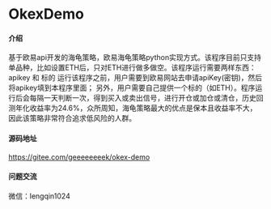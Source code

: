 # OkexDemo

#### 介绍
基于欧易api开发的海龟策略，欧易海龟策略python实现方式。该程序目前只支持单品种，比如设置ETH后，只对ETH进行做多做空。该程序运行需要两样东西：apikey 和 标的
运行该程序之前，用户需要到欧易网站去申请apiKey(密钥)，然后将apikey填到本程序里面； 另外，用户需要自己提供一个标的（如ETH）。程序运行后会每隔一天判断一次，得到买入或卖出信号，进行开仓或加仓或清仓，历史回测年化收益率为24.6%，众所周知，海龟策略最大的优点是保本且收益率不大，因此该策略非常符合追求低风险的人群。

#### 源码地址

https://gitee.com/geeeeeeeek/okex-demo


#### 问题交流

微信：lengqin1024
 
